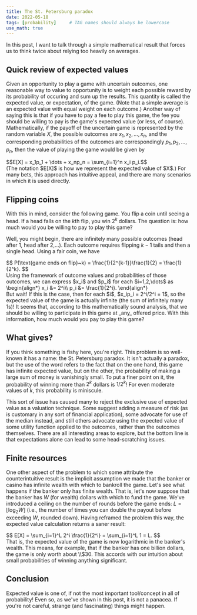 ```yaml
---
title: The St. Petersburg paradox
date: 2022-05-18
tags: [probability]     # TAG names should always be lowercase
use_math: true
---
```

In this post, I want to talk through a simple mathematical result that forces us
to think twice about relying too heavily on averages.

## Quick review of expected values
Given an opportunity to play a game with uncertain outcomes, one reasonable way
to value to opportunity is to weight each possible reward by its probability of occuring
and sum up the results. This quantity is called the expected value, or expectation,
of the game. (Note that a simple average is an expected value with equal weight on
each outcome.)
Another way of saying this is that if you have
to pay a fee to play this game, the fee you should be willing to pay is the game's
expected value (or less, of course).
Mathematically, if the payoff of the uncertain game is represented by the random
variable $X$, the possible outcomes are $x_1,x_2,\dots,x_n$,
and the corresponding probabilities of the outcomes are correspondingly $p_1,p_2,\dots, p_n$,
then the value of playing the game would be given by
<div>
$$E[X] = x_1p_1 + \dots + x_np_n = \sum_{i=1}^n x_i p_i.$$
</div>
(The notation $E[X]$ is how we represent the expected value of $X$.)
For many bets, this approach has intuitive appeal, and there are many scenarios
in which it is used directly.

## Flipping coins
With this in mind, consider the following game. You flip a coin until seeing a head. If a head falls
on the $k$th flip, you win $2^k$ dollars. The question is: how much would you be
willing to pay to play this game?

Well, you might begin, there are infinitely many possible outcomes (head after 1, head after 2,...).
Each outcome requires flipping $k-1$ tails and then a single head. Using a fair
coin, we have
<div>
$$
  P(\text{game ends on flip}~k) = \frac{1}{2^{k-1}}\frac{1}{2} = \frac{1}{2^k}.
$$
</div>
Using the framework of outcome values and probabilities of those outcomes,
we can express $x_i$ and $p_i$ for each $i=1,2,\dots$ as
<div>
\begin{align*}
  x_i &= 2^i\\
  p_i &= \frac{1}{2^i}.
\end{align*}
</div>
But wait! If this is the case, then for each $i$, $x_ip_i = 2^i/2^i = 1$, so the
expected value of the game is actually infinite (the sum of infinitely many 1s)!
It seems that, according to this mathematically sound analysis, that we should be
willing to participate in this game at _any_ offered price. With this information,
how much would you pay to play this game?

## What gives?
If you think something is fishy here, you're right. This problem is so well-known
it has a name: the St. Petersburg paradox. It isn't actually a paradox, but the use of the word refers
to the fact that on the one hand, this game has infinite expected value, but on the other,
the probability of making a large sum of money is vanishingly small. To put a finer
point on it, the probability of winning more than $2^k$ dollars is $1/2^k$! For
even moderate values of $k$, this probability is miniscule.

This sort of issue has caused many to reject the exclusive use
of expected value as a valuation technique. Some suggest adding a measure
of risk (as is customary in any sort of financial application),
some advocate for use of the median instead, and still others advocate
using the expected value of some utility function applied to the outcomes, rather
than the outcomes themselves. There are all interesting areas to explore, but the
bottom line is that expectations alone can lead to some head-scratching issues.

## Finite resources
One other aspect of the problem to which some attribute the counterintuitive result
is the implicit assumption we made that the banker or casino has infinite wealth
with which to bankroll the game. Let's see what happens if the banker only has finite
wealth. That is, let's now suppose that the banker has
$W$ (for wealth) dollars with which to fund the game. We've introduced a ceiling on the number of
rounds before the game ends: $L = \lfloor \log_2 W \rfloor$ (i.e., the number of times you
can double the payout before exceeding $W$, rounded down). Having reframed the problem this way,
the expected value calculation returns a saner result:
<div>
$$
  E[X] = \sum_{i=1}^L 2^i \frac{1}{2^i} = \sum_{i=1}^L 1 = L.
$$
</div>
That is, the expected value of the game is now logarithmic in the banker's wealth.
This means, for example, that if the banker has one billion dollars, the game is only
worth about \\$30. This accords with our intuition about small probabilities of winning
anything significant.

## Conclusion
Expected value is one of, if not the most important tool/concept in all of probability!
Even so, as we've shown in this post, it is not a panacea. If you're not careful, strange
(and fascinating) things might happen.
